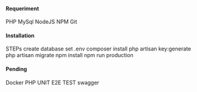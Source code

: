 #### Requeriment
PHP 
MySql
NodeJS
NPM
Git

#### Installation
STEPs
create database
set .env
composer install
php artisan key:generate
php artisan migrate
npm install
npm run production

#### Pending
Docker
PHP UNIT
E2E TEST
swagger